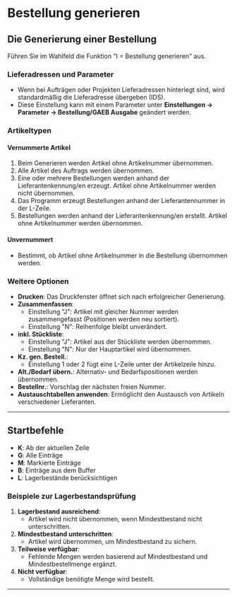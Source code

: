 # Bestellung generieren

## Die Generierung einer Bestellung
Führen Sie im Wahlfeld die Funktion "I = Bestellung generieren" aus.

### Lieferadressen und Parameter
- Wenn bei Aufträgen oder Projekten Lieferadressen hinterlegt sind, wird standardmäßig die Lieferadresse übergeben (IDS).
- Diese Einstellung kann mit einem Parameter unter **Einstellungen → Parameter → Bestellung/GAEB Ausgabe** geändert werden.

### Artikeltypen
#### Vernummerte Artikel
1. Beim Generieren werden Artikel ohne Artikelnummer übernommen.
2. Alle Artikel des Auftrags werden übernommen.
3. Eine oder mehrere Bestellungen werden anhand der Lieferantenkennung/en erzeugt. Artikel ohne Artikelnummer werden nicht übernommen.
4. Das Programm erzeugt Bestellungen anhand der Lieferantennummer in der L-Zeile.
5. Bestellungen werden anhand der Lieferantenkennung/en erstellt. Artikel ohne Artikelnummer werden übernommen.

#### Unvernummert
- Bestimmt, ob Artikel ohne Artikelnummer in die Bestellung übernommen werden.

### Weitere Optionen
- **Drucken**: Das Druckfenster öffnet sich nach erfolgreicher Generierung.
- **Zusammenfassen**:
    - Einstellung "J": Artikel mit gleicher Nummer werden zusammengefasst (Positionen werden neu sortiert).
    - Einstellung "N": Reihenfolge bleibt unverändert.
- **inkl. Stückliste**:
    - Einstellung "J": Artikel aus der Stückliste werden übernommen.
    - Einstellung "N": Nur der Hauptartikel wird übernommen.
- **Kz. gen. Bestell.**:
    - Einstellung 1 oder 2 fügt eine L-Zeile unter der Artikelzeile hinzu.
- **Alt./Bedarf übern.**: Alternativ- und Bedarfspositionen werden übernommen.
- **Bestellnr.**: Vorschlag der nächsten freien Nummer.
- **Austauschtabellen anwenden**: Ermöglicht den Austausch von Artikeln verschiedener Lieferanten.

---

## Startbefehle
- **K**: Ab der aktuellen Zeile
- **G**: Alle Einträge
- **M**: Markierte Einträge
- **B**: Einträge aus dem Buffer
- **L**: Lagerbestände berücksichtigen

### Beispiele zur Lagerbestandsprüfung
1. **Lagerbestand ausreichend**:
    - Artikel wird nicht übernommen, wenn Mindestbestand nicht unterschritten.
2. **Mindestbestand unterschritten**:
    - Artikel wird übernommen, um Mindestbestand zu sichern.
3. **Teilweise verfügbar**:
    - Fehlende Mengen werden basierend auf Mindestbestand und Mindestbestellmenge ergänzt.
4. **Nicht verfügbar**:
    - Vollständige benötigte Menge wird bestellt.

---

